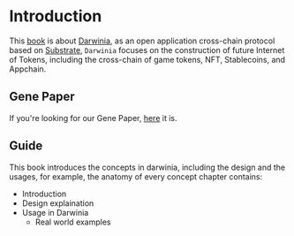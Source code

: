 # Introduction

This [book][0] is about [Darwinia][1], as an open application cross-chain protocol based on [Substrate][2], `Darwinia` focuses on the construction of future Internet of Tokens, including the cross-chain of game tokens, NFT, Stablecoins, and Appchain.

## Gene Paper

If you're looking for our Gene Paper, [here][gene-paper] it is.

## Guide

This book introduces the concepts in darwinia, including the design and the usages, for example, the anatomy of every concept chapter contains:

+ Introduction
+ Design explaination
+ Usage in Darwinia
  + Real world examples

[0]: https://darwinia-network.github.io/the-darwinia-book
[1]: https://github.com/darwinia-network/darwinia
[2]: https://github.com/paritytech/substrate
[gene-paper]: https://evolution.l2me.com/darwinia/Darwinia_Genepaper_EN_200320.pdf
